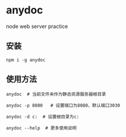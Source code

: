 # anydoc
node web server practice

## 安装
```
npm i -g anydoc
```

## 使用方法
```
anydoc  # 当前文件夹作为静态资源服务器根目录

anydoc -p 8080   # 设置端口为8080，默认端口3030

anydoc -d c:  # 设置根目录为c:

anydoc --help  # 更多使用说明
```
